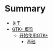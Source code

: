 # Summary

* [关于](README.md)
* [GTK+ 概览](gtk-overview.md)
   * [开始使用GTK+](gtk-getting-started.md)
       * [基础](base.md)

